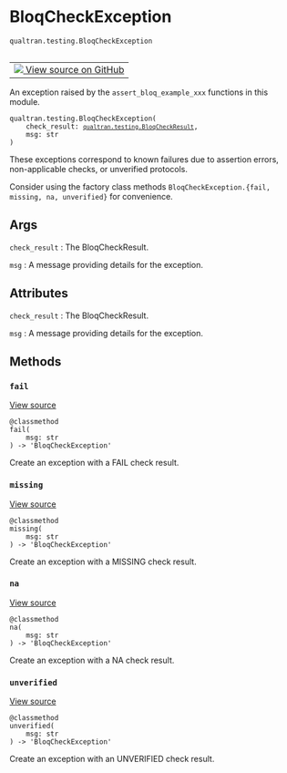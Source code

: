 # BloqCheckException
`qualtran.testing.BloqCheckException`


<table class="tfo-notebook-buttons tfo-api nocontent" align="left">
<td>
  <a target="_blank" href="https://github.com/quantumlib/Qualtran/blob/main/qualtran/testing.py#L264-L311">
    <img src="https://www.tensorflow.org/images/GitHub-Mark-32px.png" />
    View source on GitHub
  </a>
</td>
</table>



An exception raised by the `assert_bloq_example_xxx` functions in this module.

<pre class="devsite-click-to-copy prettyprint lang-py tfo-signature-link">
<code>qualtran.testing.BloqCheckException(
    check_result: <a href="../../qualtran/testing/BloqCheckResult.html"><code>qualtran.testing.BloqCheckResult</code></a>,
    msg: str
)
</code></pre>



<!-- Placeholder for "Used in" -->

These exceptions correspond to known failures due to assertion errors, non-applicable checks,
or unverified protocols.

Consider using the factory class methods `BloqCheckException.{fail, missing, na, unverified}`
for convenience.

<h2 class="add-link">Args</h2>

`check_result`<a id="check_result"></a>
: The BloqCheckResult.

`msg`<a id="msg"></a>
: A message providing details for the exception.






<h2 class="add-link">Attributes</h2>

`check_result`<a id="check_result"></a>
: The BloqCheckResult.

`msg`<a id="msg"></a>
: A message providing details for the exception.




## Methods

<h3 id="fail"><code>fail</code></h3>

<a target="_blank" class="external" href="https://github.com/quantumlib/Qualtran/blob/main/qualtran/testing.py#L293-L296">View source</a>

<pre class="devsite-click-to-copy prettyprint lang-py tfo-signature-link">
<code>@classmethod</code>
<code>fail(
    msg: str
) -> 'BloqCheckException'
</code></pre>

Create an exception with a FAIL check result.


<h3 id="missing"><code>missing</code></h3>

<a target="_blank" class="external" href="https://github.com/quantumlib/Qualtran/blob/main/qualtran/testing.py#L298-L301">View source</a>

<pre class="devsite-click-to-copy prettyprint lang-py tfo-signature-link">
<code>@classmethod</code>
<code>missing(
    msg: str
) -> 'BloqCheckException'
</code></pre>

Create an exception with a MISSING check result.


<h3 id="na"><code>na</code></h3>

<a target="_blank" class="external" href="https://github.com/quantumlib/Qualtran/blob/main/qualtran/testing.py#L303-L306">View source</a>

<pre class="devsite-click-to-copy prettyprint lang-py tfo-signature-link">
<code>@classmethod</code>
<code>na(
    msg: str
) -> 'BloqCheckException'
</code></pre>

Create an exception with a NA check result.


<h3 id="unverified"><code>unverified</code></h3>

<a target="_blank" class="external" href="https://github.com/quantumlib/Qualtran/blob/main/qualtran/testing.py#L308-L311">View source</a>

<pre class="devsite-click-to-copy prettyprint lang-py tfo-signature-link">
<code>@classmethod</code>
<code>unverified(
    msg: str
) -> 'BloqCheckException'
</code></pre>

Create an exception with an UNVERIFIED check result.




